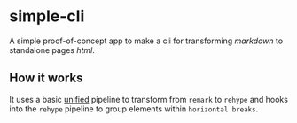 # simple-cli

A simple proof-of-concept app to make a cli for transforming _markdown_ to standalone pages _html_.

## How it works

It uses a basic [unified](https://unifiedjs.com/) pipeline to transform from `remark` to `rehype` and hooks into
the `rehype` pipeline to group elements within `horizontal breaks`.
